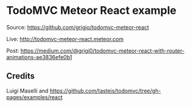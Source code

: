 # TodoMVC Meteor React example

Source: https://github.com/grigio/todomvc-meteor-react

Live: http://todomvc-meteor-react.meteor.com

Post: https://medium.com/@grigi0/todomvc-meteor-react-with-router-animations-ae3836efe0b1

## Credits

Luigi Maselli and https://github.com/tastejs/todomvc/tree/gh-pages/examples/react

